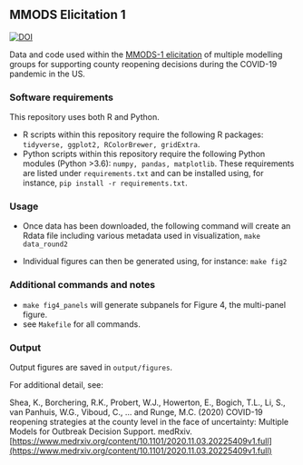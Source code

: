 
MMODS Elicitation 1
-----------------
[![DOI](https://zenodo.org/badge/313416712.svg)](https://zenodo.org/badge/latestdoi/313416712)

Data and code used within the [MMODS-1 elicitation](https://midasnetwork.us/mmods/) of multiple modelling groups for supporting county reopening decisions during the COVID-19 pandemic in the US.  

### Software requirements

This repository uses both R and Python.  

* R scripts within this repository require the following R packages: `tidyverse, ggplot2, RColorBrewer, gridExtra`.  
* Python scripts within this repository require the following Python modules (Python >3.6): `numpy, pandas, matplotlib`.  These requirements are listed under `requirements.txt` and can be installed using, for instance, `pip install -r requirements.txt`.  


### Usage

* Once data has been downloaded, the following command will create an Rdata file including various metadata used in visualization, `make data_round2`

* Individual figures can then be generated using, for instance: `make fig2`

### Additional commands and notes

* `make fig4_panels` will generate subpanels for Figure 4, the multi-panel figure.  
* see `Makefile` for all commands. 


### Output

Output figures are saved in `output/figures`.



For additional detail, see:

Shea, K., Borchering, R.K., Probert, W.J., Howerton, E., Bogich, T.L., Li, S., van Panhuis, W.G., Viboud, C., ... and Runge, M.C. (2020) COVID-19 reopening strategies at the county level in the face of uncertainty: Multiple Models for Outbreak Decision Support. medRxiv. [https://www.medrxiv.org/content/10.1101/2020.11.03.20225409v1.full](https://www.medrxiv.org/content/10.1101/2020.11.03.20225409v1.full)
